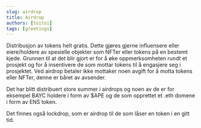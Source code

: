 ```yaml
---
slug: airdrop
title: Airdrop
authors: [toitoi]
tags: [greetings]
---
```


Distribusjon av tokens helt gratis. Dette gjøres gjerne influensere eller eiere/holdere av spesielle objekter som NFTer eller tokens på en bestemt kjede. Grunnen til at det blir gjort er for å øke oppmerksomheten rundt et prosjekt og for å insentivere de som mottar tokens til å engasjere seg i prosjektet. Ved airdrop betaler ikke mottaker noen avgift for å motta tokens eller NFTer, denne er båret av avsender. 

Det har blitt distribuert store summer i airdrops og noen av de er for eksempel BAYC holdere i form av $APE og de som opprettet et .eth domene i form av ENS token. 

Det finnes også lockdrop, som er airdrop til de som låser en token i en gitt tid. 
